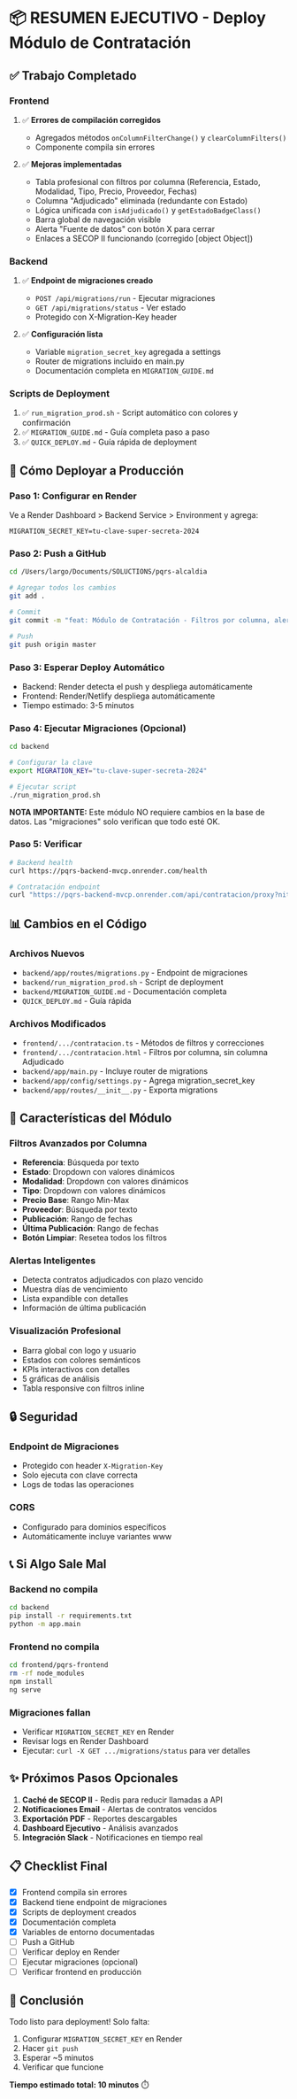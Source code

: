 # 📦 RESUMEN EJECUTIVO - Deploy Módulo de Contratación

## ✅ Trabajo Completado

### Frontend
1. ✅ **Errores de compilación corregidos**
   - Agregados métodos `onColumnFilterChange()` y `clearColumnFilters()`
   - Componente compila sin errores

2. ✅ **Mejoras implementadas**
   - Tabla profesional con filtros por columna (Referencia, Estado, Modalidad, Tipo, Precio, Proveedor, Fechas)
   - Columna "Adjudicado" eliminada (redundante con Estado)
   - Lógica unificada con `isAdjudicado()` y `getEstadoBadgeClass()`
   - Barra global de navegación visible
   - Alerta "Fuente de datos" con botón X para cerrar
   - Enlaces a SECOP II funcionando (corregido [object Object])

### Backend
1. ✅ **Endpoint de migraciones creado**
   - `POST /api/migrations/run` - Ejecutar migraciones
   - `GET /api/migrations/status` - Ver estado
   - Protegido con X-Migration-Key header

2. ✅ **Configuración lista**
   - Variable `migration_secret_key` agregada a settings
   - Router de migrations incluido en main.py
   - Documentación completa en `MIGRATION_GUIDE.md`

### Scripts de Deployment
1. ✅ `run_migration_prod.sh` - Script automático con colores y confirmación
2. ✅ `MIGRATION_GUIDE.md` - Guía completa paso a paso
3. ✅ `QUICK_DEPLOY.md` - Guía rápida de deployment

## 🚀 Cómo Deployar a Producción

### Paso 1: Configurar en Render
Ve a Render Dashboard > Backend Service > Environment y agrega:
```
MIGRATION_SECRET_KEY=tu-clave-super-secreta-2024
```

### Paso 2: Push a GitHub
```bash
cd /Users/largo/Documents/SOLUCTIONS/pqrs-alcaldia

# Agregar todos los cambios
git add .

# Commit
git commit -m "feat: Módulo de Contratación - Filtros por columna, alertas de vencidos, mejoras visuales"

# Push
git push origin master
```

### Paso 3: Esperar Deploy Automático
- Backend: Render detecta el push y despliega automáticamente
- Frontend: Render/Netlify despliega automáticamente
- Tiempo estimado: 3-5 minutos

### Paso 4: Ejecutar Migraciones (Opcional)
```bash
cd backend

# Configurar la clave
export MIGRATION_KEY="tu-clave-super-secreta-2024"

# Ejecutar script
./run_migration_prod.sh
```

**NOTA IMPORTANTE:** Este módulo NO requiere cambios en la base de datos. Las "migraciones" solo verifican que todo esté OK.

### Paso 5: Verificar
```bash
# Backend health
curl https://pqrs-backend-mvcp.onrender.com/health

# Contratación endpoint
curl "https://pqrs-backend-mvcp.onrender.com/api/contratacion/proxy?nit_entidad=891801994&limit=5"
```

## 📊 Cambios en el Código

### Archivos Nuevos
- `backend/app/routes/migrations.py` - Endpoint de migraciones
- `backend/run_migration_prod.sh` - Script de deployment
- `backend/MIGRATION_GUIDE.md` - Documentación completa
- `QUICK_DEPLOY.md` - Guía rápida

### Archivos Modificados
- `frontend/.../contratacion.ts` - Métodos de filtros y correcciones
- `frontend/.../contratacion.html` - Filtros por columna, sin columna Adjudicado
- `backend/app/main.py` - Incluye router de migrations
- `backend/app/config/settings.py` - Agrega migration_secret_key
- `backend/app/routes/__init__.py` - Exporta migrations

## 🎯 Características del Módulo

### Filtros Avanzados por Columna
- **Referencia**: Búsqueda por texto
- **Estado**: Dropdown con valores dinámicos
- **Modalidad**: Dropdown con valores dinámicos
- **Tipo**: Dropdown con valores dinámicos
- **Precio Base**: Rango Min-Max
- **Proveedor**: Búsqueda por texto
- **Publicación**: Rango de fechas
- **Última Publicación**: Rango de fechas
- **Botón Limpiar**: Resetea todos los filtros

### Alertas Inteligentes
- Detecta contratos adjudicados con plazo vencido
- Muestra días de vencimiento
- Lista expandible con detalles
- Información de última publicación

### Visualización Profesional
- Barra global con logo y usuario
- Estados con colores semánticos
- KPIs interactivos con detalles
- 5 gráficas de análisis
- Tabla responsive con filtros inline

## 🔒 Seguridad

### Endpoint de Migraciones
- Protegido con header `X-Migration-Key`
- Solo ejecuta con clave correcta
- Logs de todas las operaciones

### CORS
- Configurado para dominios específicos
- Automáticamente incluye variantes www

## 📞 Si Algo Sale Mal

### Backend no compila
```bash
cd backend
pip install -r requirements.txt
python -m app.main
```

### Frontend no compila
```bash
cd frontend/pqrs-frontend
rm -rf node_modules
npm install
ng serve
```

### Migraciones fallan
- Verificar `MIGRATION_SECRET_KEY` en Render
- Revisar logs en Render Dashboard
- Ejecutar: `curl -X GET .../migrations/status` para ver detalles

## ✨ Próximos Pasos Opcionales

1. **Caché de SECOP II** - Redis para reducir llamadas a API
2. **Notificaciones Email** - Alertas de contratos vencidos
3. **Exportación PDF** - Reportes descargables
4. **Dashboard Ejecutivo** - Análisis avanzados
5. **Integración Slack** - Notificaciones en tiempo real

## 📋 Checklist Final

- [x] Frontend compila sin errores
- [x] Backend tiene endpoint de migraciones
- [x] Scripts de deployment creados
- [x] Documentación completa
- [x] Variables de entorno documentadas
- [ ] Push a GitHub
- [ ] Verificar deploy en Render
- [ ] Ejecutar migraciones (opcional)
- [ ] Verificar frontend en producción

## 🎉 Conclusión

Todo listo para deployment! Solo falta:
1. Configurar `MIGRATION_SECRET_KEY` en Render
2. Hacer `git push`
3. Esperar ~5 minutos
4. Verificar que funcione

**Tiempo estimado total: 10 minutos** ⏱️
